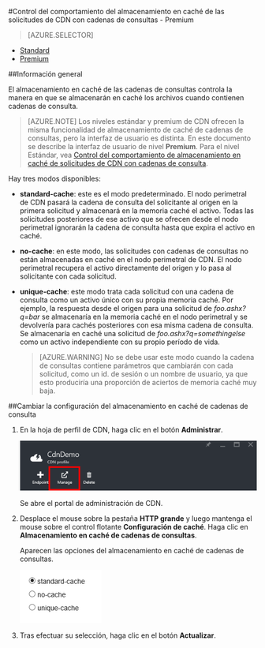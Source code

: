 <properties
	pageTitle="CDN - Control del comportamiento del almacenamiento en caché de las solicitudes con cadenas de consulta - Premium"
	description="El almacenamiento en caché de las cadenas de consultas de CDN controla la manera en que se almacenarán en caché los archivos cuando contienen cadenas de consulta."
	services="cdn"
	documentationCenter=".NET"
	authors="camsoper"
	manager="erikre"
	editor=""/>

<tags
	ms.service="cdn"
	ms.workload="tbd"
	ms.tgt_pltfrm="na"
	ms.devlang="na"
	ms.topic="article"
	ms.date="02/25/2016" 
	ms.author="casoper"/>

#Control del comportamiento del almacenamiento en caché de las solicitudes de CDN con cadenas de consultas - Premium

> [AZURE.SELECTOR]
- [Standard](cdn-query-string.md)
- [Premium](cdn-query-string-premium.md)

##Información general

El almacenamiento en caché de las cadenas de consultas controla la manera en que se almacenarán en caché los archivos cuando contienen cadenas de consulta.

> [AZURE.NOTE] Los niveles estándar y premium de CDN ofrecen la misma funcionalidad de almacenamiento de caché de cadenas de consultas, pero la interfaz de usuario es distinta. En este documento se describe la interfaz de usuario de nivel **Premium**. Para el nivel Estándar, vea [Control del comportamiento de almacenamiento en caché de solicitudes de CDN con cadenas de consulta](cdn-query-string.md).

Hay tres modos disponibles:

- **standard-cache**: este es el modo predeterminado. El nodo perimetral de CDN pasará la cadena de consulta del solicitante al origen en la primera solicitud y almacenará en la memoria caché el activo. Todas las solicitudes posteriores de ese activo que se ofrecen desde el nodo perimetral ignorarán la cadena de consulta hasta que expira el activo en caché.
- **no-cache**: en este modo, las solicitudes con cadenas de consultas no están almacenadas en caché en el nodo perimetral de CDN. El nodo perimetral recupera el activo directamente del origen y lo pasa al solicitante con cada solicitud.
- **unique-cache**: este modo trata cada solicitud con una cadena de consulta como un activo único con su propia memoria caché. Por ejemplo, la respuesta desde el origen para una solicitud de *foo.ashx?q=bar* se almacenaría en la memoria caché en el nodo perimetral y se devolvería para cachés posteriores con esa misma cadena de consulta. Se almacenaría en caché una solicitud de *foo.ashx?q=somethingelse* como un activo independiente con su propio período de vida.

	>[AZURE.WARNING] No se debe usar este modo cuando la cadena de consultas contiene parámetros que cambiarán con cada solicitud, como un id. de sesión o un nombre de usuario, ya que esto produciría una proporción de aciertos de memoria caché muy baja.

##Cambiar la configuración del almacenamiento en caché de cadenas de consulta

1. En la hoja de perfil de CDN, haga clic en el botón **Administrar**.

	![Botón de administración de hoja de perfil de red CDN](./media/cdn-query-string-premium/cdn-manage-btn.png)

	Se abre el portal de administración de CDN.

2. Desplace el mouse sobre la pestaña **HTTP grande** y luego mantenga el mouse sobre el control flotante **Configuración de caché**. Haga clic en **Almacenamiento en caché de cadenas de consultas**.

	Aparecen las opciones del almacenamiento en caché de cadenas de consultas.

	![Opciones del almacenamiento en caché de cadenas de consultas de CDN](./media/cdn-query-string-premium/cdn-query-string.png)

3. Tras efectuar su selección, haga clic en el botón **Actualizar**.

<!---HONumber=AcomDC_0302_2016-->